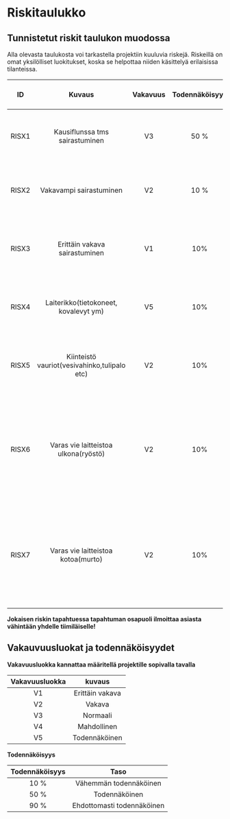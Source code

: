 # Riskitaulukko


## Tunnistetut riskit taulukon muodossa

Alla olevasta taulukosta voi tarkastella projektiin kuuluvia riskejä. Riskeillä on omat yksilölliset luokitukset, koska se helpottaa niiden käsittelyä erilaisissa tilanteissa.

| ID |	Kuvaus | Vakavuus | Todennäköisyys | Kuka vastaa | Mitä toimintaan riskin ilmentyessä? | 
|:--:|:--:|:--:|:--:|:--:|:--:|
| RISX1 | Kausiflunssa tms sairastuminen |  V3 | 50 % | ? | Ilmoita tiimin kelle tahansa jäsenelle asiasta, mieluiten Tarulle. Muista ilmoittaa myös opettajalle. |
| RISX2 | Vakavampi sairastuminen | V2 | 10 %  | ? | Ilmoita tiimin kelle tahansa jäsenelle asiasta, mieluiten Tarulle. Muista ilmoittaa myös opettajalle. |
| RISX3 | Erittäin vakava sairastuminen | V1 | 10% | ? | Tilanteesta ei oikein voida ennmalta sopia. Läheiset ilmoittavat ehkä opettajalle ja opettaja meille. |
| RISX4 | Laiterikko(tietokoneet, kovalevyt ym) | V5 | 10% | ? | Pidetään varmuuskopiointi kunnossa ja dokumentointi ym laiterikkojen ulkopuolella |
| RISX5 | Kiinteistö vauriot(vesivahinko,tulipalo etc) | V2 | 10% | ? | Pidetään huoli, että varmuuskopiointi on tehty dokumentaation ja tuotekohtaisten tietojen kohdalla |
| RISX6 | Varas vie laitteistoa ulkona(ryöstö) | V2 | 10% | ? | Varmuuskopionnin oltava kunnossa. Vaihdetaan salasanat, jotka voivat vahingoittaa projektia. Ensisijaisesti tehdään asiasta rikosilmoitus. Tiedotetaan projektiryhmäläisiä asiasta. |
| RISX7 | Varas vie laitteistoa kotoa(murto) | V2 | 10% | ? | Varmuuskopiointi oltava kunnossa. Vaihdetaan salasanat, jotka voivat vahingoittaa projektia. Ensisijaisesti tehdään asiasta rikosilmoitus. Tiedotetaan projektiryhmäläisiä asiasta. |

**Jokaisen riskin tapahtuessa tapahtuman osapuoli ilmoittaa asiasta vähintään yhdelle tiimiläiselle!**

## Vakauvuusluokat ja todennäköisyydet

**Vakavuusluokka kannattaa määritellä projektille sopivalla tavalla**

| Vakavuusluokka | kuvaus |
|:----:|:----:|
| V1 | Erittäin vakava |
| V2 | Vakava |
| V3 | Normaali  |
| V4 | Mahdollinen |
| V5 | Todennäköinen |

**Todennäköisyys**

| Todennäköisyys | Taso | 
|:-:|:-:|
| 10 % | Vähemmän todennäköinen |
| 50 % | Todennäköinen |
| 90 % | Ehdottomasti todennäköinen |


